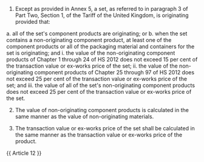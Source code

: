 1. Except as provided in Annex 5, a set, as referred to in paragraph 3 of Part Two, Section 1, of the Tariff of the United Kingdom, is originating provided that:

a. all of the set's component products are originating; or
b. when the set contains a non-originating component product, at least one of the component products or all of the packaging material and containers for the set is originating; and
i. the value of the non-originating component products of Chapter 1 through 24 of  HS 2012 does not exceed 15 per cent of the transaction value or ex-works price of the set;
ii. the value of the non-originating component products of Chapter 25 through 97 of HS 2012 does not exceed 25 per cent of the transaction value or ex-works price of the set; and
iii. the value of all of the set's non-originating component products does not exceed 25 per cent of the transaction value or ex-works price of the set.

2. The value of non-originating component products is calculated in the same manner as the value of non-originating materials.

3. The transaction value or ex-works price of the set shall be calculated in the same manner as the transaction value or ex-works price of the product.

{{ Article 12 }}